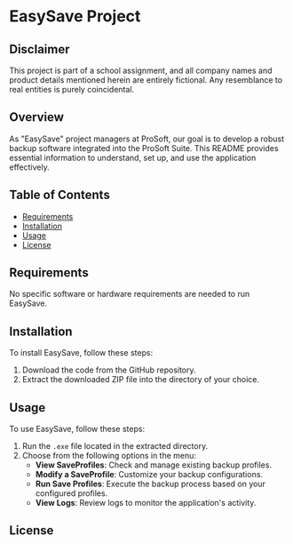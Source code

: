 # EasySave Project

## Disclaimer

This project is part of a school assignment, and all company names and product details mentioned herein are entirely fictional. Any resemblance to real entities is purely coincidental.

## Overview

As "EasySave" project managers at ProSoft, our goal is to develop a robust backup software integrated into the ProSoft Suite. This README provides essential information to understand, set up, and use the application effectively.

## Table of Contents

- [Requirements](#requirements)
- [Installation](#installation)
- [Usage](#usage)
- [License](#license)

## Requirements

No specific software or hardware requirements are needed to run EasySave.

## Installation

To install EasySave, follow these steps:

1. Download the code from the GitHub repository.
2. Extract the downloaded ZIP file into the directory of your choice.

## Usage

To use EasySave, follow these steps:

1. Run the `.exe` file located in the extracted directory.
2. Choose from the following options in the menu:
   - **View SaveProfiles**: Check and manage existing backup profiles.
   - **Modify a SaveProfile**: Customize your backup configurations.
   - **Run Save Profiles**: Execute the backup process based on your configured profiles.
   - **View Logs**: Review logs to monitor the application's activity.

## License
